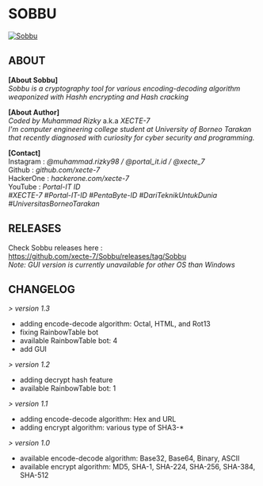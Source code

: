 # SOBBU

<a href="https://github.com/dr-3am/Sobbu/tree/version-1.1"><img align="center" src="https://raw.githubusercontent.com/xecte-7/Sobbu/main/assets/banner.jpg" alt="Sobbu"></a>

## ABOUT
**[About Sobbu]**<br>
*Sobbu is a cryptography tool for various encoding-decoding algorithm weaponized with Hashh encrypting and Hash cracking*

**[About Author]**<br>
*Coded by Muhammad Rizky* a.k.a *XECTE-7*<br>
*I'm computer engineering college student at University of Borneo Tarakan that recently diagnosed with curiosity for cyber security and programming.*

**[Contact]**<br>
Instagram : *@muhammad.rizky98 / @portal_it.id / @xecte_7*<br>
Github : *github.com/xecte-7*<br>
HackerOne : *hackerone.com/xecte-7*<br>
YouTube : *Portal-IT ID*<br>
*#XECTE-7 #Portal-IT-ID #PentaByte-ID #DariTeknikUntukDunia #UniversitasBorneoTarakan*

## RELEASES
Check Sobbu releases here :<br>
https://github.com/xecte-7/Sobbu/releases/tag/Sobbu
<br>
*Note: GUI version is currently unavailable for other OS than Windows*

## CHANGELOG
*> version 1.3*
- adding encode-decode algorithm: Octal, HTML, and Rot13
- fixing RainbowTable bot
- available RainbowTable bot: 4
- add GUI

*> version 1.2*
- adding decrypt hash feature
- available RainbowTable bot: 1

*> version 1.1*
- adding encode-decode algorithm: Hex and URL
- adding encrypt algorithm: various type of SHA3-*

*> version 1.0*
- available encode-decode algorithm: Base32, Base64, Binary, ASCII
- available encrypt algorithm: MD5, SHA-1, SHA-224, SHA-256, SHA-384, SHA-512

